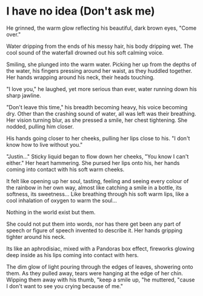 # I have no idea (Don't ask me)
He grinned, the warm glow reflecting his beautiful, dark brown eyes, "Come over." 

Water dripping from the ends of his messy hair, his body dripping wet. The cool sound of the waterfall drowned out his soft calming voice. 

Smiling, she plunged into the warm water. Picking her up from the depths of the water, his fingers pressing around her waist, as they huddled together. Her hands wrapping around his neck, their heads touching. 

"I love you," he laughed, yet more serious than ever, water running down his sharp jawline. 

"Don't leave this time," his breadth becoming heavy, his voice becoming dry. Other than the crashing sound of water, all was left was their breathing. Her vision turning blur, as she pressed a smile, her chest tightening. She nodded, pulling him closer. 

His hands going closer to her cheeks, pulling her lips close to his. "I don't know how to live without you." 

"Justin..." Sticky liquid began to flow down her cheeks, "You know I can't either." Her heart hammering. She pursed her lips onto his, her hands coming into contact with his soft warm cheeks. 

It felt like opening up her soul, tasting, feeling and seeing every colour of the rainbow in her own way, almost like catching a smile in a bottle, its softness, its sweetness… Like breathing through his soft warm lips, like a cool inhalation of oxygen to warm the soul... 

Nothing in the world exist but them.

She could not put them into words, nor has there get been any part of speech or figure of speech invented to describe it. Her hands gripping tighter around his neck. 

Its like an aphrodisiac, mixed with a Pandoras box effect, fireworks glowing deep inside as his lips coming into contact with hers.

The dim glow of light pouring through the edges of leaves, showering onto them. As they pulled away, tears were hanging at the edge of her chin. Wipping them away with his thumb, "keep a smile up, "he muttered, "cause I don't want to see you crying because of me."
